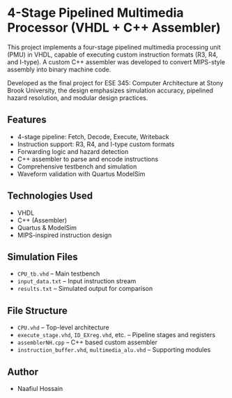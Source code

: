 # 4-Stage Pipelined Multimedia Processor (VHDL + C++ Assembler)

This project implements a four-stage pipelined multimedia processing unit (PMU) in VHDL, capable of executing custom instruction formats (R3, R4, and I-type). A custom C++ assembler was developed to convert MIPS-style assembly into binary machine code.

Developed as the final project for ESE 345: Computer Architecture at Stony Brook University, the design emphasizes simulation accuracy, pipelined hazard resolution, and modular design practices.

## Features
- 4-stage pipeline: Fetch, Decode, Execute, Writeback
- Instruction support: R3, R4, and I-type custom formats
- Forwarding logic and hazard detection
- C++ assembler to parse and encode instructions
- Comprehensive testbench and simulation
- Waveform validation with Quartus ModelSim

## Technologies Used
- VHDL
- C++ (Assembler)
- Quartus & ModelSim
- MIPS-inspired instruction design

## Simulation Files
- `CPU_tb.vhd` – Main testbench
- `input_data.txt` – Input instruction stream
- `results.txt` – Simulated output for comparison

## File Structure
- `CPU.vhd` – Top-level architecture
- `execute_stage.vhd`, `ID_EXreg.vhd`, etc. – Pipeline stages and registers
- `assemblerNH.cpp` – C++ based custom assembler
- `instruction_buffer.vhd`, `multimedia_alu.vhd` – Supporting modules



## Author
- Naafiul Hossain
